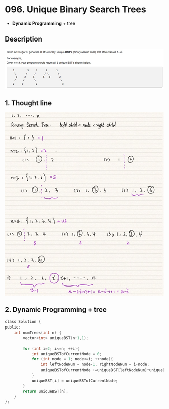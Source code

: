 # 096. Unique Binary Search Trees
- **Dynamic Programming** + tree

## Description
![IMAGE](resources/699021E1F0829814320E25BAFC04BF49.jpg)

## 1. Thought line
![IMAGE](resources/51587F648FD69EB44DE7B16559E938FC.jpg)



## 2. **Dynamic Programming** + tree

```c
class Solution {
public:
    int numTrees(int n) {
        vector<int> uniqueBST(n+1,1);
        
        for (int i=2; i<=n; ++i){
            int uniqueBSTofCurrentNode = 0;
            for (int node = 1; node<=i; ++node){
                int leftNodeNum = node-1, rightNodeNum = i-node;
                uniqueBSTofCurrentNode +=uniqueBST[leftNodeNum]*uniqueBST[rightNodeNum];
            }
            uniqueBST[i] = uniqueBSTofCurrentNode;
        }
        return uniqueBST[n];
    }
};
```

